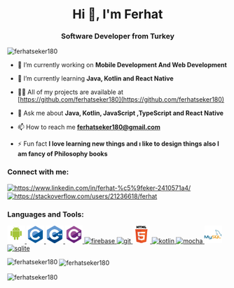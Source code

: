 <h1 align="center">Hi 👋, I'm Ferhat</h1>
<h3 align="center">Software Developer from Turkey</h3>

<p align="left"> <img src="https://komarev.com/ghpvc/?username=ferhatseker180&label=Profile%20views&color=0e75b6&style=flat" alt="ferhatseker180" /> </p>

- 🔭 I’m currently working on **Mobile Development And Web Development**

- 🌱 I’m currently learning **Java, Kotlin and React Native**

- 👨‍💻 All of my projects are available at [https://github.com/ferhatseker180](https://github.com/ferhatseker180)

- 💬 Ask me about **Java, Kotlin, JavaScript ,TypeScript and React Native**

- 📫 How to reach me **ferhatseker180@gmail.com**

- ⚡ Fun fact **I love learning new things and ı like to design things also I am fancy of Philosophy books**

<h3 align="left">Connect with me:</h3>
<p align="left">
<a href="https://linkedin.com/in/https://www.linkedin.com/in/ferhat-%c5%9feker-2410571a4/" target="blank"><img align="center" src="https://raw.githubusercontent.com/rahuldkjain/github-profile-readme-generator/master/src/images/icons/Social/linked-in-alt.svg" alt="https://www.linkedin.com/in/ferhat-%c5%9feker-2410571a4/" height="30" width="40" /></a>
<a href="https://stackoverflow.com/users/https://stackoverflow.com/users/21236618/ferhat" target="blank"><img align="center" src="https://raw.githubusercontent.com/rahuldkjain/github-profile-readme-generator/master/src/images/icons/Social/stack-overflow.svg" alt="https://stackoverflow.com/users/21236618/ferhat" height="30" width="40" /></a>
</p>

<h3 align="left">Languages and Tools:</h3>
<p align="left"> <a href="https://developer.android.com" target="_blank" rel="noreferrer"> <img src="https://raw.githubusercontent.com/devicons/devicon/master/icons/android/android-original-wordmark.svg" alt="android" width="40" height="40"/> </a> <a href="https://www.cprogramming.com/" target="_blank" rel="noreferrer"> <img src="https://raw.githubusercontent.com/devicons/devicon/master/icons/c/c-original.svg" alt="c" width="40" height="40"/> </a> <a href="https://www.w3schools.com/cpp/" target="_blank" rel="noreferrer"> <img src="https://raw.githubusercontent.com/devicons/devicon/master/icons/cplusplus/cplusplus-original.svg" alt="cplusplus" width="40" height="40"/> </a> <a href="https://www.w3schools.com/cs/" target="_blank" rel="noreferrer"> <img src="https://raw.githubusercontent.com/devicons/devicon/master/icons/csharp/csharp-original.svg" alt="csharp" width="40" height="40"/> </a> <a href="https://firebase.google.com/" target="_blank" rel="noreferrer"> <img src="https://www.vectorlogo.zone/logos/firebase/firebase-icon.svg" alt="firebase" width="40" height="40"/> </a> <a href="https://git-scm.com/" target="_blank" rel="noreferrer"> <img src="https://www.vectorlogo.zone/logos/git-scm/git-scm-icon.svg" alt="git" width="40" height="40"/> </a> <a href="https://www.w3.org/html/" target="_blank" rel="noreferrer"> <img src="https://raw.githubusercontent.com/devicons/devicon/master/icons/html5/html5-original-wordmark.svg" alt="html5" width="40" height="40"/> </a> <a href="https://kotlinlang.org" target="_blank" rel="noreferrer"> <img src="https://www.vectorlogo.zone/logos/kotlinlang/kotlinlang-icon.svg" alt="kotlin" width="40" height="40"/> </a> <a href="https://mochajs.org" target="_blank" rel="noreferrer"> <img src="https://www.vectorlogo.zone/logos/mochajs/mochajs-icon.svg" alt="mocha" width="40" height="40"/> </a> <a href="https://www.mysql.com/" target="_blank" rel="noreferrer"> <img src="https://raw.githubusercontent.com/devicons/devicon/master/icons/mysql/mysql-original-wordmark.svg" alt="mysql" width="40" height="40"/> </a> <a href="https://www.sqlite.org/" target="_blank" rel="noreferrer"> <img src="https://www.vectorlogo.zone/logos/sqlite/sqlite-icon.svg" alt="sqlite" width="40" height="40"/> </a> </p>

<p><img align="left" src="https://github-readme-stats.vercel.app/api/top-langs?username=ferhatseker180&show_icons=true&locale=en&layout=compact" alt="ferhatseker180" /></p>

<p>&nbsp;<img align="center" src="https://github-readme-stats.vercel.app/api?username=ferhatseker180&show_icons=true&locale=en" alt="ferhatseker180" /></p>

<p><img align="center" src="https://github-readme-streak-stats.herokuapp.com/?user=ferhatseker180&" alt="ferhatseker180" /></p>
